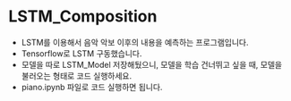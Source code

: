 # LSTM_Composition

* LSTM를 이용해서 음악 악보 이후의 내용을 예측하는 프로그램입니다.
* Tensorflow로 LSTM 구동했습니다.
* 모델을 따로 LSTM_Model 저장해뒀으니, 모델을 학습 건너뛰고 싶을 때, 모델을 불러오는 형태로 코드 실행하세요.
* piano.ipynb 파일로 코드 실행하면 됩니다.
